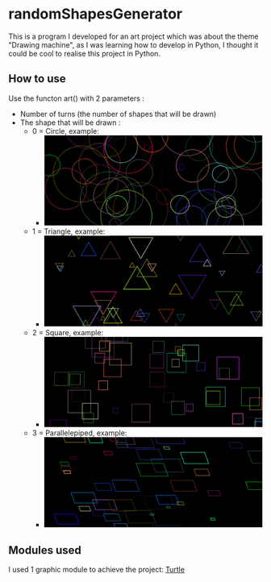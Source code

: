 # randomShapesGenerator

This is a program I developed for an art project which was about the theme "Drawing machine", as I was learning how to develop in Python, I thought it could be cool to realise this project in Python.

## How to use

Use the functon art() with 2 parameters :
- Number of turns (the number of shapes that will be drawn)
- The shape that will be drawn : 
    - 0 = Circle, example:
        - ![program with cicles](/screenshots/circles.png)
    - 1 = Triangle, example:
        - ![program with triangles](/screenshots/triangles.png)
    - 2 = Square, example:
        - ![program with squares](/screenshots/squares.png)
    - 3 = Parallelepiped, example:
        - ![program with parallelepiped](/screenshots/parallelepiped.png)

## Modules used

I used 1 graphic module to achieve the project: [Turtle](https://docs.python.org/3/library/turtle.html)